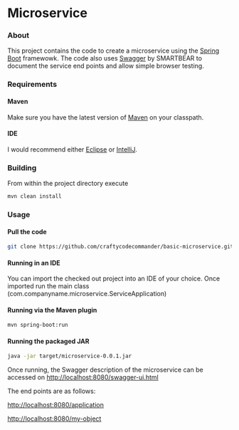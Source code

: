 # Microservice #

### About ###

This project contains the code to create a microservice using the 
[Spring Boot](http://spring.io/projects/spring-boot) framewowk. The code
also uses [Swagger](https://swagger.io/) by SMARTBEAR to document the service end points
and allow simple browser testing.

### Requirements ###

#### Maven ####
Make sure you have the latest version of [Maven](https://maven.apache.org/) on your classpath.

#### IDE ####
I would recommend either [Eclipse](https://www.eclipse.org/downloads/) or [IntelliJ](https://www.jetbrains.com/idea/?fromMenu).


### Building ###
From within the project directory execute
```bash
mvn clean install
```

### Usage ###

#### Pull the code ####
```bash
git clone https://github.com/craftycodecommander/basic-microservice.git
```

#### Running in an IDE ####
You can import the checked out project into an IDE of your choice. Once imported run the main class (com.companyname.microservice.ServiceApplication)

#### Running via the Maven plugin ####
```bash
mvn spring-boot:run
```

#### Running the packaged JAR ####
```bash
java -jar target/microservice-0.0.1.jar
```


Once running, the Swagger description of the microservice can be accessed on [http://localhost:8080/swagger-ui.html](http://localhost:8080/swagger-ui.html)

The end points are as follows:

[http://localhost:8080/application](http://localhost:8080/application)

[http://localhost:8080/my-object](http://localhost:8080/my-object)